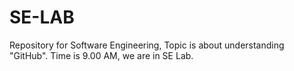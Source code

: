 # SE-LAB
Repository for Software Engineering, Topic is about understanding "GitHub".
Time is 9.00 AM, we are in SE Lab.
